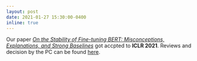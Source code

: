 ```yaml
---
layout: post
date: 2021-01-27 15:30:00-0400
inline: true
---
```


Our paper [*On the Stability of Fine-tuning BERT: Misconceptions, Explanations, and Strong Baselines*](https://arxiv.org/abs/2006.04884) got accpted to **ICLR 2021**. Reviews and decision by the PC can be found [here](https://openreview.net/forum?id=nzpLWnVAyah).
